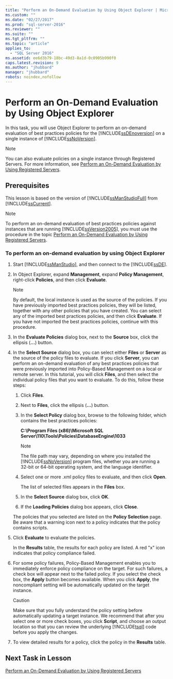 ```yaml
---
title: "Perform an On-Demand Evaluation by Using Object Explorer | Microsoft Docs"
ms.custom: ""
ms.date: "02/27/2017"
ms.prod: "sql-server-2016"
ms.reviewer: ""
ms.suite: ""
ms.tgt_pltfrm: ""
ms.topic: "article"
applies_to: 
  - "SQL Server 2016"
ms.assetid: ee6d3b79-18bc-49d3-8a1d-0c0905b990f0
caps.latest.revision: 9
ms.author: "jhubbard"
manager: "jhubbard"
robots: noindex,nofollow
---
```

# Perform an On-Demand Evaluation by Using Object Explorer
In this task, you will use Object Explorer to perform an on-demand evaluation of best practices policies for the [!INCLUDE[ssDEnoversion](../a9notintoc/includes/ssdenoversion-md.md)] on a single instance of [!INCLUDE[ssNoVersion](../a9notintoc/includes/ssnoversion-md.md)].  
  
> [!NOTE]  
> You can also evaluate policies on a single instance through Registered Servers. For more information, see [Perform an On-Demand Evaluation by Using Registered Servers](../a9retired/perform-an-on-demand-evaluation-by-using-registered-servers.md).  
  
## Prerequisites  
This lesson is based on the version of [!INCLUDE[ssManStudioFull](../a9notintoc/includes/ssmanstudiofull-md.md)] from [!INCLUDE[ssCurrent](../a9notintoc/includes/sscurrent-md.md)].  
  
> [!NOTE]  
> To perform an on-demand evaluation of best practices policies against instances that are running [!INCLUDE[ssVersion2005](../a9notintoc/includes/ssversion2005-md.md)], you must use the procedure in the topic [Perform an On-Demand Evaluation by Using Registered Servers](../a9retired/perform-an-on-demand-evaluation-by-using-registered-servers.md).  
  
### To perform an on-demand evaluation by using Object Explorer  
  
1.  Start [!INCLUDE[ssManStudio](../a9notintoc/includes/ssmanstudio-md.md)], and then connect to the [!INCLUDE[ssDE](../a9notintoc/includes/ssde-md.md)].  
  
2.  In Object Explorer, expand **Management**, expand **Policy Management**, right-click **Policies**, and then click **Evaluate**.  
  
    > [!NOTE]  
    > By default, the local instance is used as the source of the policies. If you have previously imported best practices policies, they will be listed, together with any other policies that you have created. You can select any of the imported best practices policies, and then click **Evaluate**. If you have not imported the best practices policies, continue with this procedure.  
  
3.  In the **Evaluate Policies** dialog box, next to the **Source** box, click the ellipsis (**…**) button.  
  
4.  In the **Select Source** dialog box, you can select either **Files** or **Server** as the source of the policy files to evaluate. If you click **Server**, you can perform an on-demand evaluation of any best practices policies that were previously imported into Policy-Based Management on a local or remote server. In this tutorial, you will click **Files**, and then select the individual policy files that you want to evaluate. To do this, follow these steps:  
  
    1.  Click **Files**.  
  
    2.  Next to **Files**, click the ellipsis (**…**) button.  
  
    3.  In the **Select Policy** dialog box, browse to the following folder, which contains the best practices policies:  
  
        **C:\Program Files (x86)\Microsoft SQL Server\110\Tools\Policies\DatabaseEngine\1033**  
  
        > [!NOTE]  
        > The file path may vary, depending on where you installed the [!INCLUDE[ssNoVersion](../a9notintoc/includes/ssnoversion-md.md)] program files, whether you are running a 32-bit or 64-bit operating system, and the language identifier.  
  
    4.  Select one or more .xml policy files to evaluate, and then click **Open**.  
  
        The list of selected files appears in the **Files** box.  
  
    5.  In the **Select Source** dialog box, click **OK**.  
  
    6.  If the **Loading Policies** dialog box appears, click **Close**.  
  
    The policies that you selected are listed on the **Policy Selection** page. Be aware that a warning icon next to a policy indicates that the policy contains scripts.  
  
5.  Click **Evaluate** to evaluate the policies.  
  
    In the **Results** table, the results for each policy are listed. A red "x" icon indicates that policy compliance failed.  
  
6.  For some policy failures, Policy-Based Management enables you to immediately enforce policy compliance on the target. For such failures, a check box will appear next to the failed policy. If you select the check box, the **Apply** button becomes available. When you click **Apply**, the noncompliant setting will be automatically updated on the target instance.  
  
    > [!CAUTION]  
    > Make sure that you fully understand the policy setting before automatically updating a target instance. We recommend that after you select one or more check boxes, you click **Script**, and choose an output location so that you can review the underlying [!INCLUDE[tsql](../a9notintoc/includes/tsql-md.md)] code before you apply the changes.  
  
7.  To view detailed results for a policy, click the policy in the **Results** table.  
  
## Next Task in Lesson  
[Perform an On-Demand Evaluation by Using Registered Servers](../a9retired/perform-an-on-demand-evaluation-by-using-registered-servers.md)  
  
  
  
